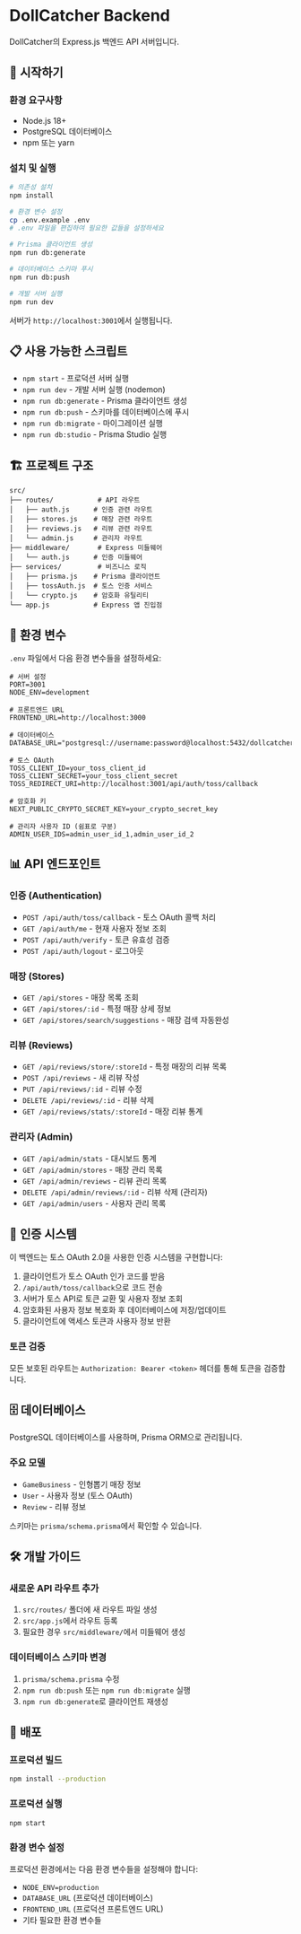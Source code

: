 # DollCatcher Backend

DollCatcher의 Express.js 백엔드 API 서버입니다.

## 🚀 시작하기

### 환경 요구사항
- Node.js 18+
- PostgreSQL 데이터베이스
- npm 또는 yarn

### 설치 및 실행

```bash
# 의존성 설치
npm install

# 환경 변수 설정
cp .env.example .env
# .env 파일을 편집하여 필요한 값들을 설정하세요

# Prisma 클라이언트 생성
npm run db:generate

# 데이터베이스 스키마 푸시
npm run db:push

# 개발 서버 실행
npm run dev
```

서버가 `http://localhost:3001`에서 실행됩니다.

## 📋 사용 가능한 스크립트

- `npm start` - 프로덕션 서버 실행
- `npm run dev` - 개발 서버 실행 (nodemon)
- `npm run db:generate` - Prisma 클라이언트 생성
- `npm run db:push` - 스키마를 데이터베이스에 푸시
- `npm run db:migrate` - 마이그레이션 실행
- `npm run db:studio` - Prisma Studio 실행

## 🏗️ 프로젝트 구조

```
src/
├── routes/           # API 라우트
│   ├── auth.js      # 인증 관련 라우트
│   ├── stores.js    # 매장 관련 라우트
│   ├── reviews.js   # 리뷰 관련 라우트
│   └── admin.js     # 관리자 라우트
├── middleware/       # Express 미들웨어
│   └── auth.js      # 인증 미들웨어
├── services/         # 비즈니스 로직
│   ├── prisma.js    # Prisma 클라이언트
│   ├── tossAuth.js  # 토스 인증 서비스
│   └── crypto.js    # 암호화 유틸리티
└── app.js           # Express 앱 진입점
```

## 🔧 환경 변수

`.env` 파일에서 다음 환경 변수들을 설정하세요:

```env
# 서버 설정
PORT=3001
NODE_ENV=development

# 프론트엔드 URL
FRONTEND_URL=http://localhost:3000

# 데이터베이스
DATABASE_URL="postgresql://username:password@localhost:5432/dollcatcher"

# 토스 OAuth
TOSS_CLIENT_ID=your_toss_client_id
TOSS_CLIENT_SECRET=your_toss_client_secret
TOSS_REDIRECT_URI=http://localhost:3001/api/auth/toss/callback

# 암호화 키
NEXT_PUBLIC_CRYPTO_SECRET_KEY=your_crypto_secret_key

# 관리자 사용자 ID (쉼표로 구분)
ADMIN_USER_IDS=admin_user_id_1,admin_user_id_2
```

## 📊 API 엔드포인트

### 인증 (Authentication)
- `POST /api/auth/toss/callback` - 토스 OAuth 콜백 처리
- `GET /api/auth/me` - 현재 사용자 정보 조회
- `POST /api/auth/verify` - 토큰 유효성 검증
- `POST /api/auth/logout` - 로그아웃

### 매장 (Stores)
- `GET /api/stores` - 매장 목록 조회
- `GET /api/stores/:id` - 특정 매장 상세 정보
- `GET /api/stores/search/suggestions` - 매장 검색 자동완성

### 리뷰 (Reviews)
- `GET /api/reviews/store/:storeId` - 특정 매장의 리뷰 목록
- `POST /api/reviews` - 새 리뷰 작성
- `PUT /api/reviews/:id` - 리뷰 수정
- `DELETE /api/reviews/:id` - 리뷰 삭제
- `GET /api/reviews/stats/:storeId` - 매장 리뷰 통계

### 관리자 (Admin)
- `GET /api/admin/stats` - 대시보드 통계
- `GET /api/admin/stores` - 매장 관리 목록
- `GET /api/admin/reviews` - 리뷰 관리 목록
- `DELETE /api/admin/reviews/:id` - 리뷰 삭제 (관리자)
- `GET /api/admin/users` - 사용자 관리 목록

## 🔐 인증 시스템

이 백엔드는 토스 OAuth 2.0을 사용한 인증 시스템을 구현합니다:

1. 클라이언트가 토스 OAuth 인가 코드를 받음
2. `/api/auth/toss/callback`으로 코드 전송
3. 서버가 토스 API로 토큰 교환 및 사용자 정보 조회
4. 암호화된 사용자 정보 복호화 후 데이터베이스에 저장/업데이트
5. 클라이언트에 액세스 토큰과 사용자 정보 반환

### 토큰 검증

모든 보호된 라우트는 `Authorization: Bearer <token>` 헤더를 통해 토큰을 검증합니다.

## 🗄️ 데이터베이스

PostgreSQL 데이터베이스를 사용하며, Prisma ORM으로 관리됩니다.

### 주요 모델
- `GameBusiness` - 인형뽑기 매장 정보
- `User` - 사용자 정보 (토스 OAuth)
- `Review` - 리뷰 정보

스키마는 `prisma/schema.prisma`에서 확인할 수 있습니다.

## 🛠️ 개발 가이드

### 새로운 API 라우트 추가
1. `src/routes/` 폴더에 새 라우트 파일 생성
2. `src/app.js`에서 라우트 등록
3. 필요한 경우 `src/middleware/`에서 미들웨어 생성

### 데이터베이스 스키마 변경
1. `prisma/schema.prisma` 수정
2. `npm run db:push` 또는 `npm run db:migrate` 실행
3. `npm run db:generate`로 클라이언트 재생성

## 🚢 배포

### 프로덕션 빌드
```bash
npm install --production
```

### 프로덕션 실행
```bash
npm start
```

### 환경 변수 설정
프로덕션 환경에서는 다음 환경 변수들을 설정해야 합니다:
- `NODE_ENV=production`
- `DATABASE_URL` (프로덕션 데이터베이스)
- `FRONTEND_URL` (프로덕션 프론트엔드 URL)
- 기타 필요한 환경 변수들